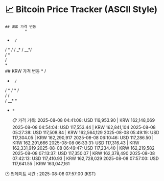 # 📈 Bitcoin Price Tracker (ASCII Style)
    ## USD 가격 변동 
             *
 *      / 
/ *     / 
/      _* 
/  __*/   
/     *   
/         
*         
    ## KRW 가격 변동
             *
        / 
 *      / 
/       * 
/ *    /  
/      /  
/  __* *  
*     *   
    📋 가격 기록:
    2025-08-08 04:41:08: USD 116,953.90 | KRW 162,148,069
2025-08-08 04:54:04: USD 117,553.44 | KRW 162,841,104
2025-08-08 05:27:38: USD 117,508.84 | KRW 162,564,129
2025-08-08 05:49:19: USD 117,304.05 | KRW 162,290,917
2025-08-08 06:10:46: USD 117,286.50 | KRW 162,291,666
2025-08-08 06:33:31: USD 117,316.43 | KRW 162,331,919
2025-08-08 06:49:47: USD 117,234.40 | KRW 162,219,582
2025-08-08 07:13:37: USD 117,350.07 | KRW 162,378,490
2025-08-08 07:42:13: USD 117,410.93 | KRW 162,728,029
2025-08-08 07:57:00: USD 117,641.55 | KRW 163,047,161
    
🕐 업데이트 시간 : 2025-08-08 07:57:00 (KST)

